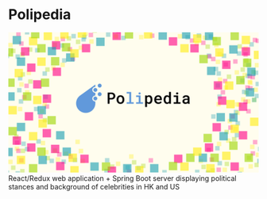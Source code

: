 # Polipedia
![Polipedia Header](./images/header.png)
React/Redux web application + Spring Boot server displaying political stances and background of celebrities in HK and US
